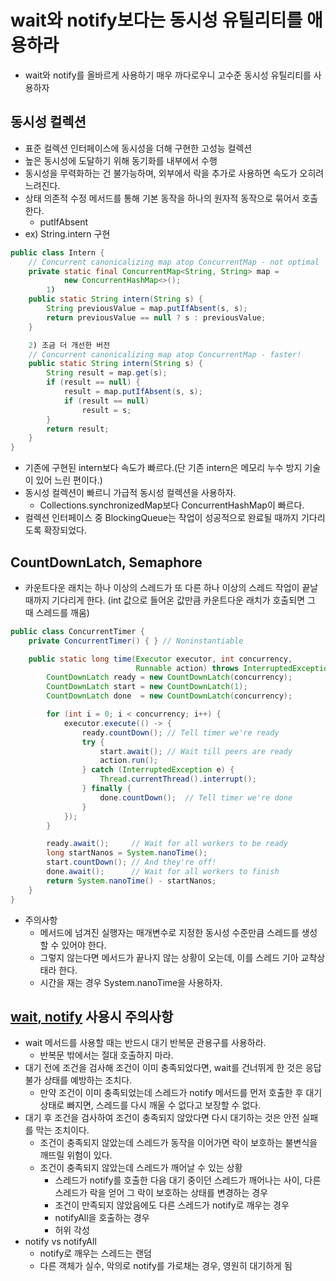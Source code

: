 # wait와 notify보다는 동시성 유틸리티를 애용하라

- wait와 notify를 올바르게 사용하기 매우 까다로우니 고수준 동시성 유틸리티를 사용하자

## 동시성 컬렉션

- 표준 컬렉션 인터페이스에 동시성을 더해 구현한 고성능 컬렉션
- 높은 동시성에 도달하기 위해 동기화를 내부에서 수행
- 동시성을 무력화하는 건 불가능하며, 외부에서 락을 추가로 사용하면 속도가 오히려 느려진다.
- 상태 의존적 수정 메서드를 통해 기본 동작을 하나의 원자적 동작으로 묶어서 호출한다.
    - putIfAbsent
- ex) String.intern 구현

```java
public class Intern {
    // Concurrent canonicalizing map atop ConcurrentMap - not optimal
    private static final ConcurrentMap<String, String> map =
            new ConcurrentHashMap<>();
		1)
    public static String intern(String s) {
        String previousValue = map.putIfAbsent(s, s);
        return previousValue == null ? s : previousValue;
    }

    2) 조금 더 개선한 버전
    // Concurrent canonicalizing map atop ConcurrentMap - faster!
    public static String intern(String s) {
        String result = map.get(s);
        if (result == null) {
            result = map.putIfAbsent(s, s);
            if (result == null)
                result = s;
        }
        return result;
    }
}
```

- 기존에 구현된 intern보다 속도가 빠르다.(단 기존 intern은 메모리 누수 방지 기술이 있어 느린 편이다.)
- 동시성 컬렉션이 빠르니 가급적 동시성 컬렉션을 사용하자.
    - Collections.synchronizedMap보다 ConcurrentHashMap이 빠르다.
- 컬렉션 인터페이스 중 BlockingQueue는 작업이 성공적으로 완료될 때까지 기다리도록 확장되었다.

## CountDownLatch, Semaphore

- 카운트다운 래치는 하나 이상의 스레드가 또 다른 하나 이상의 스레드 작업이 끝날 때까지 기다리게 한다. (int 값으로 들어온 값만큼 카운트다운 래치가 호출되면 그 때 스레드를 깨움)

```java
public class ConcurrentTimer {
    private ConcurrentTimer() { } // Noninstantiable

    public static long time(Executor executor, int concurrency,
                            Runnable action) throws InterruptedException {
        CountDownLatch ready = new CountDownLatch(concurrency);
        CountDownLatch start = new CountDownLatch(1);
        CountDownLatch done  = new CountDownLatch(concurrency);

        for (int i = 0; i < concurrency; i++) {
            executor.execute(() -> {
                ready.countDown(); // Tell timer we're ready
                try {
                    start.await(); // Wait till peers are ready
                    action.run();
                } catch (InterruptedException e) {
                    Thread.currentThread().interrupt();
                } finally {
                    done.countDown();  // Tell timer we're done
                }
            });
        }

        ready.await();     // Wait for all workers to be ready
        long startNanos = System.nanoTime();
        start.countDown(); // And they're off!
        done.await();      // Wait for all workers to finish
        return System.nanoTime() - startNanos;
    }
}
```

- 주의사항
    - 메서드에 넘겨진 실행자는 매개변수로 지정한 동시성 수준만큼 스레드를 생성할 수 있어야 한다.
    - 그렇지 않는다면 메서드가 끝나지 않는 상황이 오는데, 이를 스레드 기아 교착상태라 한다.
    - 시간을 재는 경우 System.nanoTime을 사용하자.

## [wait, notify](https://programmers.co.kr/learn/courses/9/lessons/278) 사용시 주의사항

- wait 메서드를 사용할 때는 반드시 대기 반복문 관용구를 사용하라.
    - 반복문 밖에서는 절대 호출하지 마라.
- 대기 전에 조건을 검사해 조건이 이미 충족되었다면, wait를 건너뛰게 한 것은 응답 불가 상태를 예방하는 조치다.
    - 만약 조건이 이미 충족되었는데 스레드가 notify 메서드를 먼저 호출한 후 대기 상태로 빠지면, 스레드를 다시 깨울 수 없다고 보장할 수 없다.
- 대기 후 조건을 검사하여 조건이 충족되지 않았다면 다시 대기하는 것은 안전 실패를 막는 조치이다.
    - 조건이 충족되지 않았는데 스레드가 동작을 이어가면 락이 보호하는 불변식을 깨뜨릴 위험이 있다.
    - 조건이 충족되지 않았는데 스레드가 깨어날 수 있는 상황
        - 스레드가 notify를 호출한 다음 대기 중이던 스레드가 깨어나는 사이, 다른 스레드가 락을 얻어 그 락이 보호하는 상태를 변경하는 경우
        - 조건이 만족되지 않았음에도 다른 스레드가 notify로 깨우는 경우
        - notifyAll을 호출하는 경우
        - 허위 각성
- notify vs notifyAll
    - notify로 깨우는 스레드는 랜덤
    - 다른 객체가 실수, 악의로 notify를 가로채는 경우, 영원히 대기하게 됨
